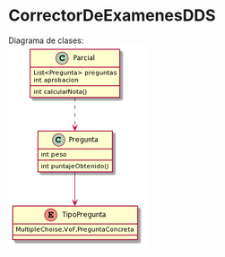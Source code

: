 # CorrectorDeExamenesDDS

Diagrama de clases:
<br>
<img src = "diagramaDeClasesCorrectorDeExamenes.png">

```java

```
